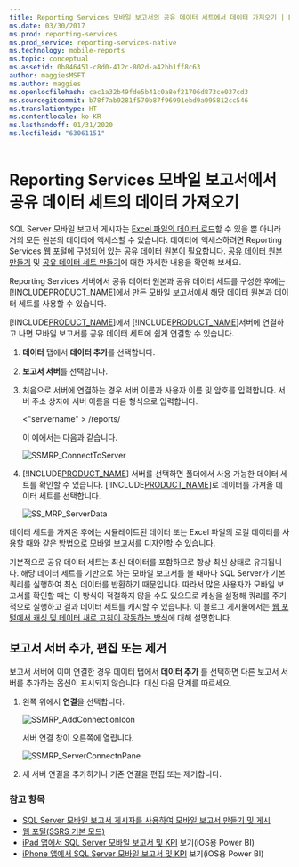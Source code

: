 ```yaml
---
title: Reporting Services 모바일 보고서의 공유 데이터 세트에서 데이터 가져오기 | Microsoft Docs
ms.date: 03/30/2017
ms.prod: reporting-services
ms.prod_service: reporting-services-native
ms.technology: mobile-reports
ms.topic: conceptual
ms.assetid: 0b846451-c8d0-412c-802d-a42bb1ff8c63
author: maggiesMSFT
ms.author: maggies
ms.openlocfilehash: cac1a32b49fde5b41c0a8ef21706d873ce037cd3
ms.sourcegitcommit: b78f7ab9281f570b87f96991ebd9a095812cc546
ms.translationtype: HT
ms.contentlocale: ko-KR
ms.lasthandoff: 01/31/2020
ms.locfileid: "63061151"
---
```

# <a name="get-data-from-shared-datasets-in-reporting-services-mobile-reports"></a>Reporting Services 모바일 보고서에서 공유 데이터 세트의 데이터 가져오기
SQL Server 모바일 보고서 게시자는 [Excel 파일의 데이터 로드](../../reporting-services/mobile-reports/prepare-excel-data-for-reporting-services-mobile-reports.md)할 수 있을 뿐 아니라 거의 모든 원본의 데이터에 액세스할 수 있습니다. 데이터에 액세스하려면 Reporting Services 웹 포털에 구성되어 있는 공유 데이터 원본이 필요합니다. [공유 데이터 원본 만들기](../../reporting-services/report-data/create-modify-and-delete-shared-data-sources-ssrs.md) 및 [공유 데이터 세트 만들기](../../reporting-services/report-data/manage-shared-datasets.md)에 대한 자세한 내용을 확인해 보세요.  
  
Reporting Services 서버에서 공유 데이터 원본과 공유 데이터 세트를 구성한 후에는 [!INCLUDE[PRODUCT_NAME](../../includes/ss-mobilereptpub-short.md)]에서 만든 모바일 보고서에서 해당 데이터 원본과 데이터 세트를 사용할 수 있습니다.   
  
[!INCLUDE[PRODUCT_NAME](../../includes/ssrsnoversion.md)]에서 [!INCLUDE[PRODUCT_NAME](../../includes/ss-mobilereptpub-short.md)]서버에 연결하고 나면 모바일 보고서를 공유 데이터 세트에 쉽게 연결할 수 있습니다.   
  
1. **데이터** 탭에서 **데이터 추가**를 선택합니다.  
  
2. **보고서 서버**를 선택합니다.   
  
3.  처음으로 서버에 연결하는 경우 서버 이름과 사용자 이름 및 암호를 입력합니다. 서버 주소 상자에 서버 이름을 다음 형식으로 입력합니다.  
  
    \<"servername" > /reports/  
  
    이 예에서는 다음과 같습니다.  
       
    ![SSMRP_ConnectToServer](../../reporting-services/mobile-reports/media/ssmrp-connecttoserver.png)  
      
  
4. [!INCLUDE[PRODUCT_NAME](../../includes/ssrsnoversion.md)] 서버를 선택하면 폴더에서 사용 가능한 데이터 세트를 확인할 수 있습니다. [!INCLUDE[PRODUCT_NAME](../../includes/ss-mobilereptpub-short.md)]로 데이터를 가져올 데이터 세트를 선택합니다.  
  
   ![SS_MRP_ServerData](../../reporting-services/mobile-reports/media/ss-mrp-serverdata.png)  
  
데이터 세트를 가져온 후에는 시뮬레이트된 데이터 또는 Excel 파일의 로컬 데이터를 사용할 때와 같은 방법으로 모바일 보고서를 디자인할 수 있습니다.  
  
기본적으로 공유 데이터 세트는 최신 데이터를 포함하므로 항상 최신 상태로 유지됩니다. 해당 데이터 세트를 기반으로 하는 모바일 보고서를 볼 때마다 SQL Server가 기본 쿼리를 실행하여 최신 데이터를 반환하기 때문입니다. 따라서 많은 사용자가 모바일 보고서를 확인할 때는 이 방식이 적절하지 않을 수도 있으므로 캐싱을 설정해 쿼리를 주기적으로 실행하고 결과 데이터 세트를 캐시할 수 있습니다. 이 블로그 게시물에서는 [웹 포털에서 캐싱 및 데이터 새로 고침이 작동하는 방식](https://christopherfinlan.com/2016/02/10/so-refreshinghow-data-refresh-works-with-mobile-reports-and-kpis-in-reporting-services/)에 대해 설명합니다.  
  
## <a name="add-edit-or-remove-a-report-server"></a>보고서 서버 추가, 편집 또는 제거  
  
보고서 서버에 이미 연결한 경우 데이터 탭에서 **데이터 추가** 를 선택하면 다른 보고서 서버를 추가하는 옵션이 표시되지 않습니다. 대신 다음 단계를 따르세요.  
  
1. 왼쪽 위에서 **연결**을 선택합니다.  
  
   ![SSMRP_AddConnectionIcon](../../reporting-services/mobile-reports/media/ssmrp-addconnectionicon.png)  
     
   서버 연결 창이 오른쪽에 열립니다.  
     
   ![SSMRP_ServerConnectnPane](../../reporting-services/mobile-reports/media/ssmrp-serverconnectnpane.png)  
     
2. 새 서버 연결을 추가하거나 기존 연결을 편집 또는 제거합니다.  
  
### <a name="see-also"></a>참고 항목  
- [SQL Server 모바일 보고서 게시자를 사용하여 모바일 보고서 만들기 및 게시](../../reporting-services/mobile-reports/create-mobile-reports-with-sql-server-mobile-report-publisher.md)  
-  [웹 포털(SSRS 기본 모드)](../../reporting-services/web-portal-ssrs-native-mode.md)  
-  [iPad 앱에서 SQL Server 모바일 보고서 및 KPI](https://pbiwebprod-docs.azurewebsites.net/documentation/powerbi-mobile-ipad-kpis-mobile-reports)  보기(iOS용 Power BI)  
-  [iPhone 앱에서 SQL Server 모바일 보고서 및 KPI](https://pbiwebprod-docs.azurewebsites.net/documentation/powerbi-mobile-iphone-kpis-mobile-reports) 보기(iOS용 Power BI)  
  
  
  
  

